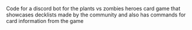 Code for a discord bot for the plants vs zombies heroes card game that showcases decklists made by the community 
and also has commands for card information from the game
